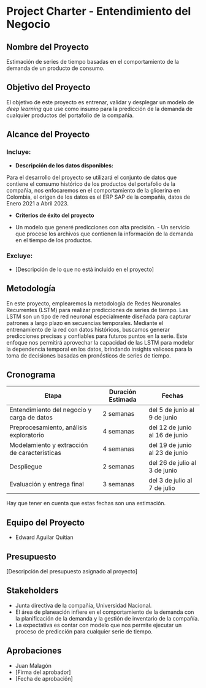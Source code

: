 # Project Charter - Entendimiento del Negocio

## Nombre del Proyecto

Estimación de series de tiempo basadas en el comportamiento de la demanda de un producto de consumo.

## Objetivo del Proyecto

El objetivo de este proyecto es entrenar, validar y desplegar un modelo de *deep learning* que use como insumo para la predicción de la demanda de cualquier productos del portafolio de la compañía.

## Alcance del Proyecto

### Incluye:

- **Descripción de los datos disponibles:**

Para el desarrollo del proyecto se utilizará el conjunto de datos que contiene el consumo histórico de los productos del portafolio de la compañia, nos enfocaremos en el comportamiento de la glicerina en Colombia, el origen de los datos es el ERP SAP de la compañía, datos de Enero 2021 a Abril 2023.

- **Criterios de éxito del proyecto**

 - Un modelo que generé predicciones con alta precisión.
 - Un servicio que procese los archivos que contienen la información de la demanda en el tiempo de los productos.
 
### Excluye:

- [Descripción de lo que no está incluido en el proyecto]

## Metodología

En este proyecto, emplearemos la metodología de Redes Neuronales Recurrentes (LSTM) para realizar predicciones de series de tiempo. Las LSTM son un tipo de red neuronal especialmente diseñada para capturar patrones a largo plazo en secuencias temporales. Mediante el entrenamiento de la red con datos históricos, buscamos generar predicciones precisas y confiables para futuros puntos en la serie. Este enfoque nos permitirá aprovechar la capacidad de las LSTM para modelar la dependencia temporal en los datos, brindando insights valiosos para la toma de decisiones basadas en pronósticos de series de tiempo.

## Cronograma

| Etapa | Duración Estimada | Fechas |
|------|---------|-------|
| Entendimiento del negocio y carga de datos | 2 semanas | del 5 de junio al 9 de junio |
| Preprocesamiento, análisis exploratorio | 4 semanas | del 12 de junio al 16 de junio |
| Modelamiento y extracción de características | 4 semanas | del 19 de junio al 23 de junio |
| Despliegue | 2 semanas | del 26 de julio al 3 de junio |
| Evaluación y entrega final | 3 semanas | del 3 de julio al 7 de julio |

Hay que tener en cuenta que estas fechas son una estimación.

## Equipo del Proyecto

- Edward Aguilar Quitian 
  
## Presupuesto

[Descripción del presupuesto asignado al proyecto]

## Stakeholders

- Junta directiva de la compañia, Universidad Nacional.
- El área de planeación infiere en el comportamiento de la demanda con la planificación de la demanda y la gestión de inventario de la compañía.
- La expectativa es contar con modelo que nos permite ejecutar un proceso de predicción para cualquier serie de tiempo.

## Aprobaciones

- Juan Malagón
- [Firma del aprobador]
- [Fecha de aprobación]
